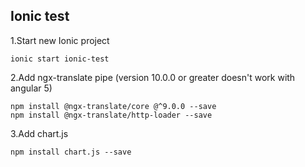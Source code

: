 ## Ionic test


1.Start new Ionic project
```
ionic start ionic-test
```

2.Add ngx-translate pipe (version 10.0.0 or greater doesn't work with angular 5)
```
npm install @ngx-translate/core @^9.0.0 --save
npm install @ngx-translate/http-loader --save
```

3.Add chart.js
```
npm install chart.js --save
```
